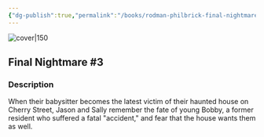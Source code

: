 ```yaml
---
{"dg-publish":true,"permalink":"/books/rodman-philbrick-final-nightmare-3/","title":"\"Final Nightmare #3\"","tags":["horror","childrens"]}
---
```




![cover|150](http://books.google.com/books/content?id=i18NAAAACAAJ&printsec=frontcover&img=1&zoom=1&source=gbs_api)

## Final Nightmare #3

### Description

When their babysitter becomes the latest victim of their haunted house on Cherry Street, Jason and Sally remember the fate of young Bobby, a former resident who suffered a fatal "accident," and fear that the house wants them as well.
```
